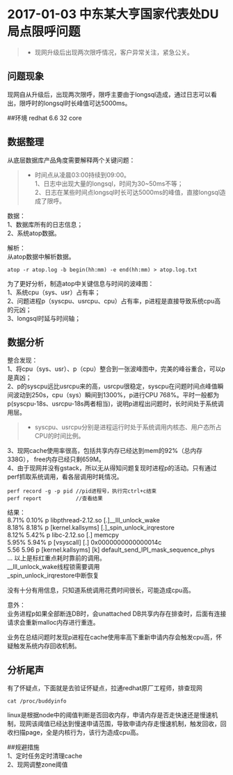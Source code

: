 


# 2017-01-03 中东某大亨国家代表处DU局点限呼问题
>* 现网升级后出现两次限呼情况，客户异常关注，紧急公关。


## 问题现象
现网自从升级后，出现两次限呼，限呼主要由于longsql造成，通过日志可以看出，限呼时的longsql时长峰值可达5000ms。

##环境
redhat 6.6 32 core

## 数据整理
从底层数据库产品角度需要解释两个关键问题：
>* 时间点从凌晨03:00持续到09:00。   
1、日志中出现大量的longsql，时间为30~50ms不等；   
2、日志在某些时间点longsql时长可达5000ms的峰值，直接longsql造成了限呼。   

数据：  
1、数据库所有的日志信息；  
2、系统atop数据。  

解析：  
从atop数据中解析数据。  
```
atop -r atop.log -b begin(hh:mm) -e end(hh:mm) > atop.log.txt  
```
为了更好分析，制造atop中关键信息与时间的波峰图：  
1、系统cpu（sys、usr）占有率；  
2、问题进程p（syscpu、usrcpu、cpu）占有率，p进程是直接导致系统cpu高的元凶；  
3、longsql时延与时间轴；  

## 数据分析  
整合发现：  
1、将cpu（sys、usr）、p（cpu）整合到一张波峰图中，完美的峰谷重合，可以p是真凶；  
2、p的syscpu远比usrcpu来的高，usrcpu很稳定，syscpu在问题时间点峰值瞬间波动到250s，cpu（sys）瞬间到1300%，p进行CPU 768%。平时一般都为p(syscpu-18s、usrcpu-18s两者相当)，说明p进程出问题时，长时间处于系统调用层。  
>* syscpu、usrcpu分别是进程运行时处于系统调用内核态、用户态所占CPU的时间比例。  
  
3、现网cache使用率很高，包括共享内存已经达到mem的92%（总内存338G）， free内存已经只剩659M。  
4、由于现网并没有gstack，所以无从得知问题复现时进程p的活动。只有通过perf抓取系统调用，看各层调用时耗情况。  
```
perf record -g -p pid //pid进程号，执行完ctrl+c结束  
perf report           //查看结果  
```      
结果：  
8.71%   0.10%   p   libpthread-2.12.so      [.]\__lll_unlock_wake  
8.18%   8.18%   p   [kernel.kallsyms]       [.]\_spin_unlock_irqrestore  
8.12%   5.42%   p   libc-2.12.so            [.] memcpy  
5.95%   5.94%   p   [vsyscall]              [.] 0x0000000000000014c  
5.56    5.96    p   [kernel.kallsyms]       [k] default_send_IPI_mask_sequence_phys  
...
以上是标红重点耗时靠前的调用。  
\__lll_unlock_wake线程锁需要调用  
\_spin_unlock_irqrestore中断恢复  
  
没有十分有用信息，只知道系统调用花费时间很长，可能造成cpu高。  
  
意外：  
业务进程p如果全部断连DB时，会unattached DB共享内存在排查时，后面有连接请求会重新malloc内存进行重连。  
  
业务在总结问题时发现p进程在cache使用率高下重新申请内存会触发cpu高，怀疑触发系统内存回收机制。  
  
## 分析尾声  
有了怀疑点，下面就是去验证怀疑点，拉通redhat原厂工程师，排查现网  
```  
cat /proc/buddyinfo  
```  
linux是根据node中的阈值判断是否回收内存，申请内存是否走快速还是慢速机制，现网该阈值已经达到慢速申请范围，导致申请内存走慢速机制，触发回收，回收扫描page，全是内核行为，该行为造成cpu高。  
  
##规避措施  
1、定时任务定时清理cache  
2、现网调整zone阈值  
